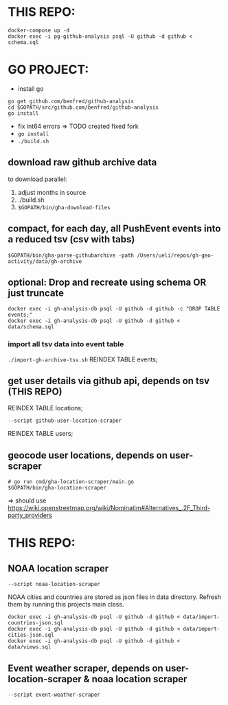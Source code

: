 # THIS REPO:

````shell script
docker-compose up -d
docker exec -i pg-github-analysis psql -U github -d github < schema.sql
````

# GO PROJECT:

- install go

````shell script
go get github.com/benfred/github-analysis
cd $GOPATH/src/github.com/benfred/github-analysis
go install
````
- fix int64 errors => TODO created fixed fork
- `go install`
- `./build.sh`


## download raw github archive data
to download parallel: 
1. adjust months in source
2. ./build.sh
3. `$GOPATH/bin/gha-download-files`


## compact, for each day, all PushEvent events into a reduced tsv (csv with tabs)
```shell script
$GOPATH/bin/gha-parse-githubarchive -path /Users/ueli/repos/gh-geo-activity/data/gh-archive
```


## optional: Drop and recreate using schema OR just truncate
```shell script
docker exec -i gh-analysis-db psql -U github -d github -c "DROP TABLE events;"
docker exec -i gh-analysis-db psql -U github -d github < data/schema.sql
```


### import all tsv data into event table
`./import-gh-archive-tsv.sh`
REINDEX TABLE events;


## get user details via github api, depends on tsv (THIS REPO)
REINDEX TABLE locations;
```
--script github-user-location-scraper
```
REINDEX TABLE users;

## geocode user locations, depends on user-scraper
````shell script
# go run cmd/gha-location-scraper/main.go
$GOPATH/bin/gha-location-scraper
````
=> should use https://wiki.openstreetmap.org/wiki/Nominatim#Alternatives_.2F_Third-party_providers



# THIS REPO:

## NOAA location scraper
```
--script noaa-location-scraper
```

NOAA cities and countries are stored as json files in data directory.
Refresh them by running this projects main class.

````shell script
docker exec -i gh-analysis-db psql -U github -d github < data/import-countries-json.sql
docker exec -i gh-analysis-db psql -U github -d github < data/import-cities-json.sql
docker exec -i gh-analysis-db psql -U github -d github < data/views.sql
````

## Event weather scraper, depends on user-location-scraper & noaa location scraper

```
--script event-weather-scraper
```
